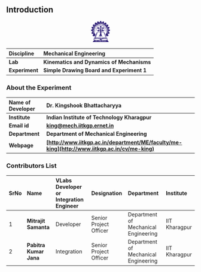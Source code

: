 ## Introduction

<div align="center">
<img src="experiment/images/iitkgp.png" width="10%">
</div>

<b>Discipline | <b> Mechanical Engineering 
:--|:--|
<b> Lab | <b> **Kinematics and Dynamics of Mechanisms**
<b> Experiment|     <b> **Simple Drawing Board and Experiment 1**


### About the Experiment 

<!--Fill a brief description of this experiment here-->

<b>Name of Developer | <b> **Dr. Kingshook Bhattacharyya**
:--|:--|
<b> Institute | <b>  **Indian Institute of Technology Kharagpur**
<b> Email id|     <b>  **king@mech.iitkgp.ernet.in**
<b> Department |  **Department of Mechanical Engineering**
<b>Webpage| <b> [http://www.iitkgp.ac.in/department/ME/faculty/me-king](http://www.iitkgp.ac.in/cv/me-king)


### Contributors List

SrNo | Name | VLabs Developer or Integration Engineer | Designation | Department| Institute
:--|:--|:--|:--|:--|:--|
1 | **Mitrajit Samanta** | Developer | Senior Project Officer | Department of Mechanical Engineering | IIT Kharagpur | 
2 | **Pabitra Kumar Jana** | Integration | Senior Project Officer | Department of Mechanical Engineering | IIT Kharagpur | 

